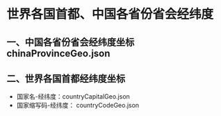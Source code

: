# 世界各国首都、中国各省份省会经纬度

## 一、中国各省份省会经纬度坐标 chinaProvinceGeo.json

## 二、世界各国首都经纬度坐标
- 国家名-经纬度：countryCapitalGeo.json
- 国家缩写码-经纬度： countryCodeGeo.json
